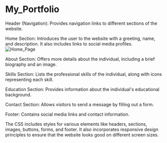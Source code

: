 # My_Portfolio

Header (Navigation): Provides navigation links to different sections of the website.

Home Section: Introduces the user to the website with a greeting, name, and description. It also includes links to social media profiles.
![Home_Page](https://github.com/Avishkar709/My_Portfolio/assets/165990602/37d4a34a-424a-42a0-9fd2-d401ce739658)


About Section: Offers more details about the individual, including a brief biography and an image.

Skills Section: Lists the professional skills of the individual, along with icons representing each skill.

Education Section: Provides information about the individual's educational background.

Contact Section: Allows visitors to send a message by filling out a form.

Footer: Contains social media links and contact information.

The CSS includes styles for various elements like headers, sections, images, buttons, forms, and footer. It also incorporates responsive design principles to ensure that the website looks good on different screen sizes.
